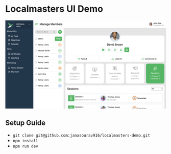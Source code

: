# Localmasters UI Demo

<img src="./src/assets/screenshot.png" /> 

## Setup Guide

- `git clone git@github.com:janasourav916/localmasters-demo.git`
- `npm install`
- `npm run dev`

